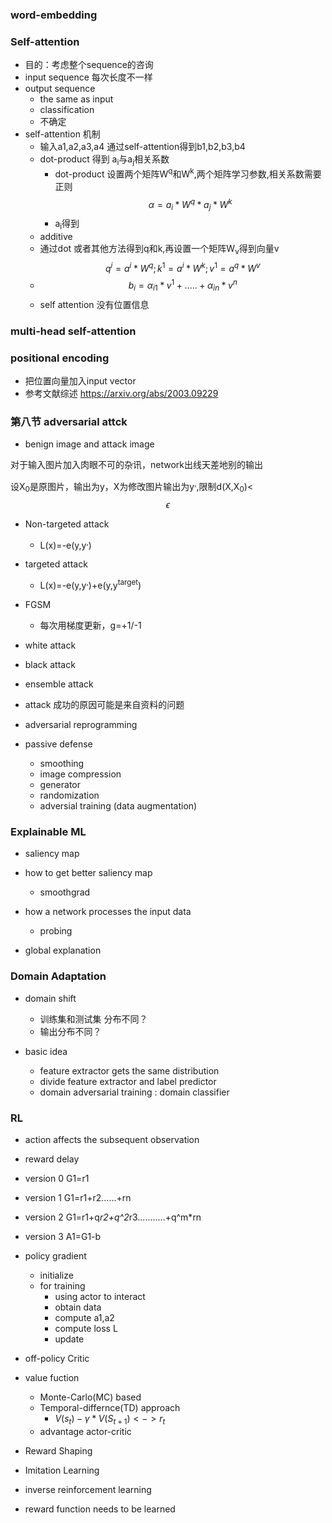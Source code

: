 ### word-embedding

### Self-attention
- 目的：考虑整个sequence的咨询
- input sequence 每次长度不一样
- output sequence
  - the same as input
  - classification
  - 不确定
- self-attention 机制
  - 输入a1,a2,a3,a4 通过self-attention得到b1,b2,b3,b4
  - dot-product 得到 a<sub>i</sub>与a<sub>j</sub>相关系数
    - dot-product 设置两个矩阵W<sup>q</sup>和W<sup>k</sup>,两个矩阵学习参数,相关系数需要正则
    $$\alpha=a_i*W^q*a_j*W^k$$
    - a<sub>i</sub>得到
  - additive
  - 通过dot 或者其他方法得到q和k,再设置一个矩阵W<sub>v</sub>得到向量v
    $$q^i=a^i*W^q;k^1=a^i*W^k;v^1=a^q*W^v$$
  - $$b_i=\alpha_{i1}*v^1+.....+\alpha_{in}*v^n $$
  - self attention 没有位置信息
### multi-head self-attention
### positional encoding
- 把位置向量加入input vector
- 参考文献综述 https://arxiv.org/abs/2003.09229
### 第八节 adversarial attck
- benign image and attack image

对于输入图片加入肉眼不可的杂讯，network出线天差地别的输出

设X<sub>0</sub>是原图片，输出为y，X为修改图片输出为y<sup>,</sup>,限制d(X,X<sub>0</sub>)< $$\epsilon$$ 

- Non-targeted attack

  - L(x)=-e(y,y<sup>,</sup>)
- targeted attack

  - L(x)=-e(y,y<sup>,</sup>)+e(y,y<sup>target</sup>)
- FGSM
  - 每次用梯度更新，g=+1/-1
- white attack
- black attack
- ensemble attack
- attack 成功的原因可能是来自资料的问题
- adversarial reprogramming
- passive defense
  - smoothing
  - image compression
  - generator
  - randomization
  - adversial training (data augmentation)

### Explainable ML

- saliency map
- how to get better saliency map
  - smoothgrad
  
- how a network processes the input data
  - probing

- global explanation

### Domain Adaptation

- domain shift
  - 训练集和测试集 分布不同？
  - 输出分布不同？

- basic idea
  - feature extractor gets the same distribution
  - divide feature extractor and label predictor
  - domain adversarial training : domain classifier

### RL
- action affects the subsequent observation
- reward delay

- version 0 G1=r1
- version 1 G1=r1+r2......+rn
- version 2 G1=r1+q*r2+q^2*r3...........+q^m*rn
- version 3 A1=G1-b
- policy gradient
  - initialize
  - for training
    - using actor to interact
    - obtain data
    - compute a1,a2
    - compute loss L
    - update 
- off-policy
Critic
- value fuction
  - Monte-Carlo(MC) based
  - Temporal-differnce(TD) approach
    - $V(s_t) -\gamma*V(S_{t+1}) <-> r_t$
  - advantage actor-critic

- Reward Shaping
- Imitation Learning
- inverse reinforcement learning 
- reward function needs to be learned